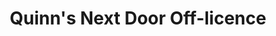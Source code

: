 ---
title: "Quinn's Next Door Off-licence"
url: /dublin/quinns-next-door-off-licence/
shop: alcohol
---